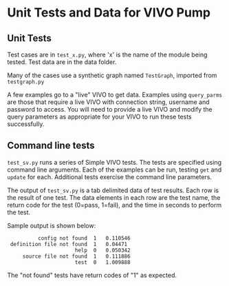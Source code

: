 # Unit Tests and Data for VIVO Pump

## Unit Tests

Test cases are in `test_x.py`, where 'x' is the name of the module being tested.  Test data are in the 
data folder.

Many of the cases use a synthetic graph named `TestGraph`, imported from `testgraph.py`

A few examples go to a "live" VIVO to get data.  Examples using `query_parms` are those that require a live VIVO 
with connection string, username and password to access.  You will need to provide a live VIVO and modify the query
parameters as appropriate for your VIVO to run these tests successfully.

## Command line tests

`test_sv.py` runs a series of Simple VIVO tests.  The tests are specified using command line arguments.  Each of the
 examples can be run, testing `get` and `update` for each.  Additional tests exercise the command line parameters.
 
 The output of `test_sv.py` is a tab delimited data of test results.  Each row is the result of one test.  The data
 elements in each row are the test name, the return code for the test (0=pass, 1=fail), and the time in seconds to
 perform the test.
 
 Sample output is shown below:
 
              config not found 	1 	0.110546
     definition file not found 	1 	0.04471
                          help 	0 	0.050342
         source file not found 	1 	0.111886
                          test 	0 	1.009888
                          
 The "not found" tests have return codes of "1" as expected.                        